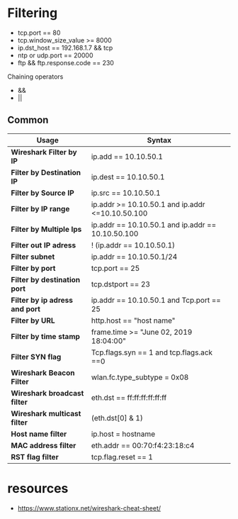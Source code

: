 # Filtering
- tcp.port == 80
- tcp.window_size_value >= 8000
- ip.dst_host == 192.168.1.7 && tcp
- ntp or udp.port == 20000
- ftp && ftp.response.code == 230

Chaining operators
- &&
- ||

## Common

| Usage                            | Syntax                                            |
| -------------------------------- | ------------------------------------------------- |
| **Wireshark Filter by IP**       | ip.add == 10.10.50.1                              |
| **Filter by Destination IP**     | ip.dest == 10.10.50.1                             |
| **Filter by Source IP**          | ip.src == 10.10.50.1                              |
| **Filter by IP range**           | ip.addr >= 10.10.50.1 and ip.addr <=10.10.50.100  |
| **Filter by Multiple Ips**       | ip.addr == 10.10.50.1 and ip.addr == 10.10.50.100 |
| **Filter out IP adress**         | ! (ip.addr == 10.10.50.1)                         |
| **Filter subnet**                | ip.addr == 10.10.50.1/24                          |
| **Filter by port**               | tcp.port == 25                                    |
| **Filter by destination port**   | tcp.dstport == 23                                 |
| **Filter by ip adress and port** | ip.addr == 10.10.50.1 and Tcp.port == 25          |
| **Filter by URL**                | http.host == "host name"                          |
| **Filter by time stamp**         | frame.time >= "June 02, 2019 18:04:00"            |
| **Filter SYN flag**              | Tcp.flags.syn == 1 and tcp.flags.ack ==0          |
| **Wireshark Beacon Filter**      | wlan.fc.type_subtype = 0x08                       |
| **Wireshark broadcast filter**   | eth.dst == ff:ff:ff:ff:ff:ff                      |
| **Wireshark multicast filter**   | (eth.dst[0] & 1)                                  |
| **Host name filter**             | ip.host = hostname                                |
| **MAC address filter**           | eth.addr == 00:70:f4:23:18:c4                     |
| **RST flag filter**              | tcp.flag.reset == 1                               |
# resources
- https://www.stationx.net/wireshark-cheat-sheet/
